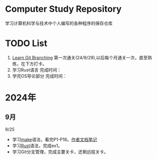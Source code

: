 # Computer Study Repository
学习计算机科学与技术中个人编写的各种程序的保存仓库

# TODO List
1. [Learn Git Branching](https://learngitbranching.js.org/?locale=zh_CN) 第一次通关(24/9/29),以后每个月通关一次，直至熟练，在下方打卡。
2. 学习Rust语言 完成时间：
3. 学完OS导论部分 完成时间：

# 2024年
## 9月
9/25
* 学习[make](https://www.bilibili.com/video/BV1xC4y1d7Xs/)语法，看完P1-P16。[作者文档笔记](https://www.yuque.com/duguaizheyuese/bufe66/ahal8e5vo39dzdmb?singleDoc#vDerT)
* 学习[Rust](https://simonkorl.gitbook.io/r-z-rustos-guide/dai-ma-zhi-qian/)语法，完成ex1。
* 学习Git分支管理，完成主要关卡，还剩远程关卡。
